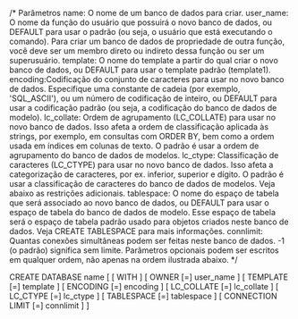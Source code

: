 /*
Parâmetros
name: O nome de um banco de dados para criar.
user_name: O nome da função do usuário que possuirá o novo banco de dados, 
ou DEFAULT para usar o padrão (ou seja, o usuário que está executando o comando).
Para criar um banco de dados de propriedade de outra função, você deve ser um 
membro direto ou indireto dessa função ou ser um superusuário.
template: O nome do template a partir do qual criar o novo banco de dados, ou 
DEFAULT para usar o template padrão (template1).
encoding:Codificação do conjunto de caracteres para usar no novo banco de dados. 
Especifique uma constante de cadeia (por exemplo, 'SQL_ASCII'), ou um número de 
codificação de inteiro, ou DEFAULT para usar a codificação padrão (ou seja, a 
codificação do banco de dados de modelo).
lc_collate: Ordem de agrupamento (LC_COLLATE) para usar no novo banco de dados. 
Isso afeta a ordem de classificação aplicada às strings, por exemplo, em consultas 
com ORDER BY, bem como a ordem usada em índices em colunas de texto.
O padrão é usar a ordem de agrupamento do banco de dados de modelos.
lc_ctype: Classificação de caracteres (LC_CTYPE) para usar no novo banco de dados. 
Isso afeta a categorização de caracteres, por ex. inferior, superior e dígito.
O padrão é usar a classificação de caracteres do banco de dados de modelos. 
Veja abaixo as restrições adicionais.
tablespace: O nome do espaço de tabela que será associado ao novo banco de dados, 
ou DEFAULT para usar o espaço de tabela do banco de dados de modelo. Esse espaço de
tabela será o espaço de tabela padrão usado para objetos criados neste banco de dados. 
Veja CREATE TABLESPACE para mais informações.
connlimit: Quantas conexões simultâneas podem ser feitas neste banco de dados. -1 
(o padrão) significa sem limite.
Parâmetros opcionais podem ser escritos em qualquer ordem, não apenas na ordem 
ilustrada abaixo.
*/

CREATE DATABASE name
    [ [ WITH ] [ OWNER [=] user_name ]
           [ TEMPLATE [=] template ]
           [ ENCODING [=] encoding ]
           [ LC_COLLATE [=] lc_collate ]
           [ LC_CTYPE [=] lc_ctype ]
           [ TABLESPACE [=] tablespace ]
           [ CONNECTION LIMIT [=] connlimit ] ]
           
